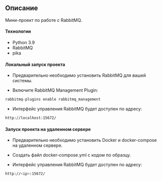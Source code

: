 ## Описание

Мини-проект по работе с RabbitMQ.

#### Технологии

- Python 3.9
- RabbitMQ
- pika

#### Локальный запуск проекта

- Предварительно необходимо установить RabbitMQ для вашей системы.

- Включите RabbitMQ Management Plugin:

```bash
rabbitmq-plugins enable rabbitmq_management
```

- Интерфейс управления RabbitMQ будет доступен по адресу:

```bash
http://localhost:15672/
```

#### Запуск проекта на удаленном сервере

- Предварительно необходимо установить Docker и docker-compose на удаленном сервере.

- Cоздать файл docker-compose.yml c кодом по образцу.

- Интерфейс управления RabbitMQ будет доступен по адресу:

```bash
http://<ip>:15672/
```
